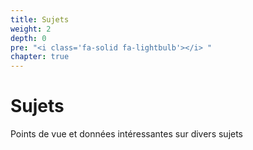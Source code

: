 ```yaml
---
title: Sujets
weight: 2
depth: 0
pre: "<i class='fa-solid fa-lightbulb'></i> "
chapter: true
---
```


# Sujets

Points de vue et données intéressantes sur divers sujets